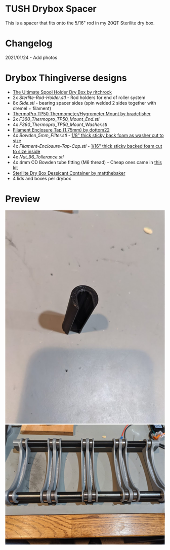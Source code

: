 # TUSH Drybox Spacer

This is a spacer that fits onto the 5/16" rod in my 20QT Sterilite dry box.

# Changelog

2021/01/24 - Add photos

# Drybox Thingiverse designs

- [The Ultimate Spool Holder Dry Box by ritchrock](https://www.thingiverse.com/thing:2929701)
 - 2x *Sterlite-Rod-Holder.stl* - Rod holders for end of roller system
 - 8x *Side.stl* - bearing spacer sides (spin welded 2 sides together with dremel + filament)
- [ThermoPro TP50 Thermometer/Hygrometer Mount by bradcfisher](http://www.thingiverse.com/thing:3168310) 
 - 2x *F360_Thermopro_TP50_Mount_End.stl*
 - 4x *F360_Thermopro_TP50_Mount_Washer.stl*
- [Filament Enclosure Tap (1.75mm) by dottom22](https://www.thingiverse.com/thing:2139021)
 - 4x *Bowden_5mm_FIlter.stl* - [1/8" thick sticky back foam as washer cut to size](https://smile.amazon.com/gp/product/B071R4DR1R)
 - 4x *Filament-Enclosure-Tap-Cap.stl* - [1/16" thick sticky backed foam cut to size inside](https://smile.amazon.com/gp/product/B06ZZDMHGX)
 - 4x *Nut_96_Tollerance.stl*
 - 4x 4mm OD Bowden tube fitting (M6 thread) - Cheap ones came in [this kit](https://smile.amazon.com/gp/product/B07PV9LCLY)
- [Sterilite Dry Box Dessicant Container by mattthebaker](http://www.thingiverse.com/thing:3323912) 
 - 4 lids and boxes per drybox
 
# Preview
![Photo installed](preview1.jpg "Photo installed")
![Photo standalone](preview2.jpg "Photo installed")